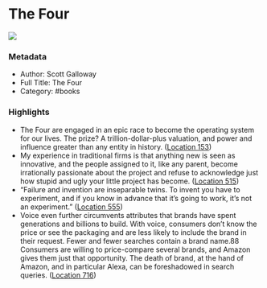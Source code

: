 # The Four

![](https://images-na.ssl-images-amazon.com/images/I/41St%2BVeyk0L._SL200_.jpg)

### Metadata

- Author: Scott Galloway
- Full Title: The Four
- Category: #books

### Highlights

- The Four are engaged in an epic race to become the operating system for our lives. The prize? A trillion-dollar-plus valuation, and power and influence greater than any entity in history. ([Location 153](https://readwise.io/to_kindle?action=open&asin=B06WP982HX&location=153))
- My experience in traditional firms is that anything new is seen as innovative, and the people assigned to it, like any parent, become irrationally passionate about the project and refuse to acknowledge just how stupid and ugly your little project has become. ([Location 515](https://readwise.io/to_kindle?action=open&asin=B06WP982HX&location=515))
- “Failure and invention are inseparable twins. To invent you have to experiment, and if you know in advance that it’s going to work, it’s not an experiment.” ([Location 555](https://readwise.io/to_kindle?action=open&asin=B06WP982HX&location=555))
- Voice even further circumvents attributes that brands have spent generations and billions to build. With voice, consumers don’t know the price or see the packaging and are less likely to include the brand in their request. Fewer and fewer searches contain a brand name.88 Consumers are willing to price-compare several brands, and Amazon gives them just that opportunity. The death of brand, at the hand of Amazon, and in particular Alexa, can be foreshadowed in search queries. ([Location 716](https://readwise.io/to_kindle?action=open&asin=B06WP982HX&location=716))
